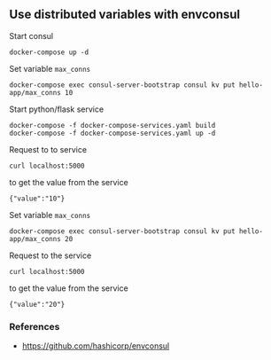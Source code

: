 ## Use distributed variables with envconsul

Start consul

    docker-compose up -d

Set variable `max_conns`

    docker-compose exec consul-server-bootstrap consul kv put hello-app/max_conns 10

Start python/flask service

    docker-compose -f docker-compose-services.yaml build
    docker-compose -f docker-compose-services.yaml up -d

Request to to service

    curl localhost:5000

to get the value from the service

	{"value":"10"}

Set variable `max_conns`

    docker-compose exec consul-server-bootstrap consul kv put hello-app/max_conns 20

Request to the service

    curl localhost:5000

to get the value from the service

    {"value":"20"}

### References

* https://github.com/hashicorp/envconsul
